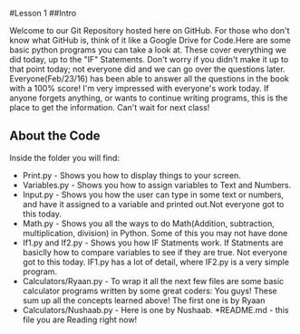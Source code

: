 #Lesson 1
##Intro

Welcome to our Git Repository hosted here on GitHub. For those who don't know what GitHub is, think of it like a Google Drive for Code.Here are some basic python programs you can take a look at. These cover everything we did today, up to the "IF" Statements. Don't worry if you didn't make it up to that point today; not everyone did and we can go over the questions later. Everyone(Feb/23/16) has been able to answer all the questions in the book with a 100% score! I'm very impressed with everyone's work today. If anyone forgets anything, or wants to continue writing programs, this is the place to get the information. Can't wait for next class! 

## About the Code
Inside the folder you will find:

* Print.py - Shows you how to display things to your screen.
* Variables.py - Shows you how to assign variables to Text and Numbers.
* Input.py - Shows you how the user can type in some text or numbers, and have it assigned to a variable and printed out.Not everyone got to this today. 
* Math.py - Shows you all the ways to do Math(Addition, subtraction, multiplication, division) in Python. Some of this you may not have done 
* If1.py and If2.py - Shows you how IF Statments work. If Statments are basiclly how to compare variables to see if they are true. Not everyone got to this today. IF1.py has a lot of detail, where IF2.py is a very simple program. 
* Calculators/Ryaan.py - To wrap it all the next few files are some basic calculator programs written by some great coders: You guys! These sum up all the concepts learned above! The first one is by Ryaan
* Calculators/Nushaab.py - Here is one by Nushaab.
*README.md - this file you are Reading right now! 
